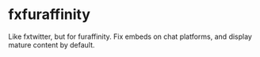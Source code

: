 # fxfuraffinity

Like fxtwitter, but for furaffinity. Fix embeds on chat platforms, and display mature content by default.
